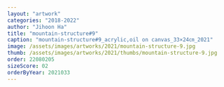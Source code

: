```yaml
---
layout: "artwork"
categories: "2018-2022"
author: "Jihoon Ha"
title: "mountain-structure#9"
caption: "mountain-structure#9_acrylic,oil on canvas_33×24㎝_2021"
image: /assets/images/artworks/2021/mountain-structure-9.jpg
thumb: /assets/images/artworks/2021/thumbs/mountain-structure-9.jpg
order: 22080205
sizeScore: 02
orderByYear: 2021033
---
```

